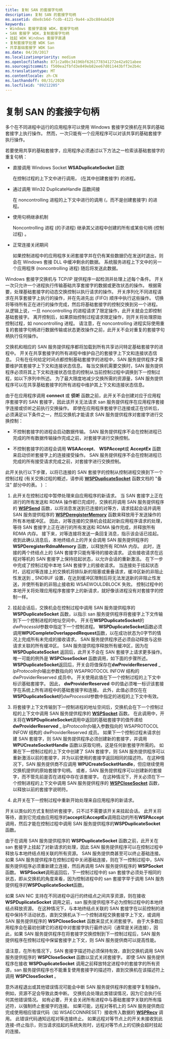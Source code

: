 ```yaml
---
title: 复制 SAN 的套接字句柄
description: 复制 SAN 的套接字句柄
ms.assetid: d8e8cb6d-fcdb-4121-9a44-a2bc884ab620
keywords:
- Windows 套接字直接 WDK，套接字句柄
- SAN 套接字 WDK，复制套接字句柄
- 挂起 WDK Windows 套接字直通
- 复制套接字处理 WDK San
- 共享基础套接字 WDK San
ms.date: 04/20/2017
ms.localizationpriority: medium
ms.openlocfilehash: 871c2a0bc34196bf6261778341272e42a921abee
ms.sourcegitcommit: f500ea2fbfd3e849eb82ee67d011443bff3e2b4c
ms.translationtype: MT
ms.contentlocale: zh-CN
ms.lasthandoff: 08/31/2020
ms.locfileid: "89212205"
---
```

# <a name="duplicating-socket-handles-for-a-san"></a>复制 SAN 的套接字句柄





多个在不同进程中运行的应用程序可以使用 Windows 套接字交换机在共享的基础套接字上执行操作。 然而，一次只能有一个应用程序可以对该共享的基础套接字执行操作。

若要使用共享的基础套接字，应用程序必须通过以下方法之一检索该基础套接字的重复句柄：

-   直接调用 Windows Socket **WSADuplicateSocket** 函数

    在控制过程的上下文中进行调用， (在其中创建套接字) 的进程。

-   通过调用 Win32 DuplicateHandle 函数间接

    在 noncontrolling 进程的上下文中进行的调用 (，而不是创建套接字) 的进程。

-   使用句柄继承机制

    Noncontrolling 进程 (的子进程) 继承其父进程中创建的所有或某些句柄 (控制过程) 。

-   正常连接关闭期间

    如果控制进程中的应用程序关闭套接字并在仍有某些数据仍在发送时退出，则会在 Windows 套接 DLL 中缓冲剩余的数据。 系统服务进程上下文中的另一个应用程序 (noncontrolling 进程) 随后将发送此数据。

Windows 套接字交换机与 TCP/IP 提供程序一起检测并处理上述每个条件。 开关一次只允许一个进程执行传输基础共享套接字的数据或更改状态的操作。 根据需要，处理基础套接字的动态交换控制以执行请求的操作。 开关序列化不同进程请求在共享套接字上执行的操作，并在先进先出 (FIFO) 顺序中执行这些操作。 切换将等待所有正在进行的操作完成，然后将基础套接字的控制交换到另一个进程。 从逻辑上说，一旦 noncontrolling 的进程请求了限定操作，此开关就会立即控制基础套接字。 离开控制后，如果原始控制过程请求限定操作，则开关将处理原始控制过程，如 noncontrolling 进程。 请注意，在 noncontrolling 进程实际使用重复的套接字句柄进行数据传输或状态更改操作之前，此开关不会对重复的套接字句柄执行任何操作。

交换机和相应的 SAN 服务提供程序都将加载到所有共享访问特定基础套接字的进程中。 开关在共享套接字的所有进程中维护自己的套接字上下文和连接状态信息。 只有在任何给定时间点都控制基础套接字的进程中，SAN 服务提供程序才需要维护其套接字上下文和连接状态信息。 每当交换机需要交换时，SAN 服务提供程序必须将其上下文和连接状态信息的控制从当前控制过程中调换到下一控制过程，如以下序列中所述。 为了最大限度地减少交换所需的资源量，SAN 服务提供程序可以在共享基础套接字的所有进程中维护其上下文和连接状态信息。

由于在应用程序调用 **connect** 或 **侦听** 函数之前，此开关不会创建对应于应用程序套接字的 SAN 套接字，因此该开关无法请求 san 服务提供程序在应用程序套接字连接或侦听之前执行交换操作。 即使在应用程序套接字已连接或正在侦听后，必须满足以下条件之一，然后交换机才能请求 SAN 服务提供程序对套接字进行交换控制：

-   不控制套接字的进程会启动数据传输。 SAN 服务提供程序不会在控制进程已完成的所有数据传输操作完成之前，对套接字进行交换控制。

-   不控制套接字的进程会调用 **WSAAccept**、 **WSPAccept**或 **AcceptEx** 函数来启动侦听套接字上的连接接受操作。 SAN 服务提供程序不会在控制进程已完成的所有接受请求完成之前，对套接字进行交换控制。

此开关执行以下步骤，以将已连接的 SAN 套接字的控制从控制进程交换到下一个控制过程 (有关交换过程的概述，请参阅 [**WSPDuplicateSocket**](/previous-versions/windows/hardware/network/ff566282(v=vs.85)) 函数文档的 "备注" 部分中的表。 ) ：

1.  此开关在控制过程中暂停处理来自应用程序的新请求。 当 SAN 套接字上正在进行的所有发送和 RDMA 操作都已完成时，交换机将调用 SAN 服务提供程序的 [**WSPSend**](/previous-versions/windows/hardware/network/ff566316(v=vs.85)) 函数，以将消息发送到已连接的对等方，请求挂起会话并调用 SAN 服务提供程序的 [**WSPDeregisterMemory**](/previous-versions/windows/hardware/network/ff566279(v=vs.85)) 函数来释放用于发送操作的所有本地缓冲区。 因此，对等连接的交换机会挂起对新应用程序请求的处理，等待 SAN 套接字上正在进行的所有发送和 RDMA 操作完成，并释放所有 RDMA 内存。 接下来，对等连接将发送一条回复消息，指示该会话已挂起。 收到此确认消息后，本地终结点上的开关会调用 SAN 服务提供程序的 **WSPDeregisterRdmaMemory** 函数，以释放所有 RDMA 内存。 此时，连接的两个终结点上的 SAN 套接字只能有等待的接收请求。 这些接收请求在远程对等机的 SAN 套接字上保持挂起状态，以允许会话的重新激活。 在下一步中完成了控制过程中本地 SAN 套接字上的接收请求。 当连接处于挂起状态时，远程对等连接上的交换机将排队新的阻塞或重叠请求，缓冲区新的非阻止性发送到 \_ SNDBUF 设置，在达到缓冲区限制后将无法发送新的非阻止性发送，并使所有新的非阻止接收和 WSAEWOULDBLOCK 失败。 控制过程中的本地开关将处理应用程序套接字上的新请求，就好像该进程没有对套接字的控制一样。

2.  挂起会话后，交换机会在控制过程中调用 SAN 服务提供程序的 **WSPDuplicateSocket** 函数，以指示 san 服务提供程序将套接字上下文传输到下一个控制进程的地址空间中。 开关在**WSPDuplicateSocket**的*dwProcessId*参数中指定下一个控制进程。 **WSPDuplicateSocket**函数必须调用**WPUCompleteOverlappedRequest**函数，以在成功状态为0字节的情况上完成所有未完成的接收请求。 SAN 服务提供程序还必须自动释放与这些请求关联的所有缓冲区。 SAN 服务提供程序释放所有缓冲区，因为在 **WSPDuplicateSocket** 返回后，此开关不会在 SAN 套接字上请求更多操作。 唯一可能的例外是 **WSPCloseSocket** 函数调用，如下面的步骤所述。 **WSPDuplicateSocket**返回后，开关会将值保存在**dwProviderReserved** \_ *lpProtocolInfo*输出参数指向的 WSAPROTOCOL INFOW 结构的 dwProviderReserved 成员中。 开关使用此值在下一个控制过程的上下文中标识基础套接字。 因此， **dwProviderReserved** 中的值必须唯一标识该套接字在系统上所有进程中的基础套接字和连接。 此外，此值必须仅在在**WSPDuplicateSocket**的*dwProcessId*参数中指定的进程的上下文中有效。

3.  将套接字上下文传输到下一控制进程的地址空间后，交换机会在下一个控制过程的上下文中调用 SAN 服务提供程序的 [**WSPSocket**](/previous-versions/windows/hardware/network/ff566319(v=vs.85)) 函数。 在此调用中，开关将在**WSPDuplicateSocket**调用中返回的基础套接字的值传递给**dwProviderReserved** \_ *lpProtocolInfo*输入参数指向的 WSAPROTOCOL INFOW 结构的 dwProviderReserved 成员。 如果下一个控制过程未请求创建 SAN 套接字，则 SAN 服务提供程序必须创建新的套接字，并调用 **WPUCreateSocketHandle** 函数以获取句柄，这是任何新套接字所需的。 如果在下一控制过程的上下文中创建了 SAN 套接字，则 SAN 服务提供程序可以重新激活以前的套接字，并为以前使用的套接字返回相同的描述符。 在这种情况下，SAN 服务提供商不应调用 **WPUCreateSocketHandle**，但应继续使用交换机提供的原始套接字句柄。 或者，SAN 服务提供程序可以创建新的套接字，而不管先前是否在进程中存在该套接字。 在这种情况下，开关必须在下一个控制进程的上下文中调用 SAN 服务提供程序的 [**WSPCloseSocket**](/previous-versions/windows/hardware/network/ff566273(v=vs.85)) 函数，以释放以前的套接字说明符。

4.  此开关在下一控制过程中重新开始处理来自应用程序的新请求。

开关以类似的方式复制侦听套接字，只不过不需要该开关来挂起会话。 此开关将等待，直到它完成由应用程序的**accept**和**AcceptEx**调用启动的所有**WSPAccept**调用，然后才能在控制过程中调用 SAN 服务提供程序的**WSPDuplicateSocket**函数。

由于在调用 SAN 服务提供程序的 **WSPDuplicateSocket** 函数之前，此开关在 san 套接字上挂起了对新请求的处理，因此 SAN 服务提供程序可以在控制过程中释放与本地终结点相关联的所有资源。 SAN 服务提供商甚至可以终止基础连接。 如果 SAN 服务提供程序在控制过程中关闭基础连接，则在下一控制过程中，SAN 服务提供程序必须重新建立连接，然后再调用 SAN 服务提供程序的 **WSPSocket** 函数。 **WSPSocket**调用返回后，下一控制过程中的 san 套接字必须处于相同的状态，即从交换机的角度来看，因为控制进程中的 san 套接字早于调用 SAN 服务提供程序的**WSPDuplicateSocket**函数。

如果 SAN NIC 支持在不同进程中运行的终结点之间共享资源，则在接收 **WSPDuplicateSocket** 调用之前，san 服务提供程序不必为控制过程中的本地终结点释放资源。 在这种情况下，与本地终结点关联的 SAN 套接字在以前控制的进程中保持不活动状态，直到交换机从下一个控制进程交换套接字上下文，或调用 SAN 服务提供程序的 **WSPCloseSocket** 函数来显式关闭套接字。 由于大多数应用程序会在最初创建它的进程中对套接字执行最终访问（通常是关闭连接），因此，如果 SAN 服务提供程序在将套接字交换控制到下一控制过程后，SAN 服务提供程序在控制过程中保留套接字上下文，则 SAN 服务提供商可以提高性能。

请注意，在所有情况下，SAN 套接字描述符必须保持有效，直到交换机调用 SAN 服务提供程序的 **WSPCloseSocket** 函数以显式关闭套接字。 即使 SAN 服务提供程序在接收 **WSPDuplicateSocket** 调用之前释放特定进程中的套接字的所有资源，san 服务提供程序也不能重复使用套接字的描述符，直到交换机在该描述符上调用 **WSPCloseSocket** 。

意外进程退出或其他错误情况可能会中断 SAN 服务提供程序的套接字复制操作。 例如，资源不足会导致此类中断。 交换机会处理此类错误情况，因为它会执行任何其他错误情况。 如有必要，开关会关闭所有进程中与基础套接字关联的所有描述符，以强制终止套接字的连接。 如果可能，远程对等机上的 SAN 服务提供商应完成使用相应错误代码（如 WSAECONNRESET）接收传入数据的 [**WSPRecv**](/previous-versions/windows/hardware/network/ff566309(v=vs.85)) 调用。 此错误代码通知远程对等连接终止。 如果远程对等节点上的开关未接收到此连接-终止指示，则当请求挂起的系统失败时，远程对等节点上的切换会超时挂起的连接。

 

